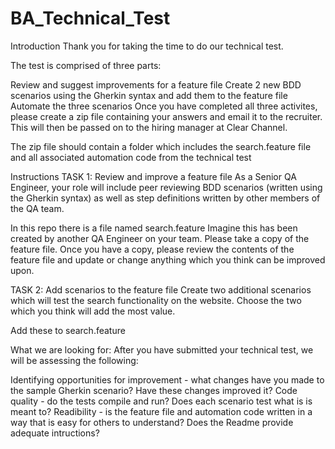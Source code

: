 # BA_Technical_Test

Introduction
Thank you for taking the time to do our technical test.

The test is comprised of three parts:

Review and suggest improvements for a feature file
Create 2 new BDD scenarios using the Gherkin syntax and add them to the feature file
Automate the three scenarios
Once you have completed all three activites, please create a zip file containing your answers and email it to the recruiter. This will then be passed on to the hiring manager at Clear Channel.

The zip file should contain a folder which includes the search.feature file and all associated automation code from the technical test

Instructions
TASK 1: Review and improve a feature file
As a Senior QA Engineer, your role will include peer reviewing BDD scenarios (written using the Gherkin syntax) as well as step definitions written by other members of the QA team.

In this repo there is a file named search.feature Imagine this has been created by another QA Engineer on your team. Please take a copy of the feature file. Once you have a copy, please review the contents of the feature file and update or change anything which you think can be improved upon.

TASK 2: Add scenarios to the feature file
Create two additional scenarios which will test the search functionality on the website. Choose the two which you think will add the most value.

Add these to search.feature

What we are looking for:
After you have submitted your technical test, we will be assessing the following:

Identifying opportunities for improvement - what changes have you made to the sample Gherkin scenario? Have these changes improved it?
Code quality - do the tests compile and run? Does each scenario test what is is meant to?
Readibility - is the feature file and automation code written in a way that is easy for others to understand? Does the Readme provide adequate intructions?

